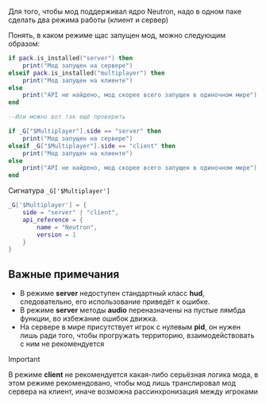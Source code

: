 Для того, чтобы мод поддерживал ядро Neutron, надо в одном паке сделать два режима работы (клиент и сервер)

Понять, в каком режиме щас запущен мод, можно следующим образом:
```lua
if pack.is_installed("server") then
	print("Мод запущен на сервере")
elseif pack.is_installed("multiplayer") then
	print("Мод запущен на клиенте")
else
	print("API не найдено, мод скорее всего запущен в одиночном мире")
end

--Или можно вот так ещё проверить

if _G["$Multiplayer"].side == "server" then
	print("Мод запущен на сервере")
elseif _G["$Multiplayer"].side == "client" then
	print("Мод запущен на клиенте")
else
	print("API не найдено, мод скорее всего запущен в одиночном мире")
end
```

Сигнатура `_G['$Multiplayer']`
```lua
_G['$Multiplayer'] = {
    side = "server" | "client",
    api_reference = {
        name = "Neutron",
        version = 1
    }
}
```

## Важные примечания

- В режиме **server** недоступен стандартный класс **hud**, следовательно, его использование приведёт к ошибке. 
- В режиме **server** методы **audio** переназначены на пустые лямбда функции, во избежание ошибок движка.
- На сервере в мире присутствует игрок с нулевым **pid**, он нужен лишь ради того, чтобы прогружать территорию, взаимодействовать с ним не рекомендуется

>[!IMPORTANT]
> В режиме **client** не рекомендуется какая-либо серьёзная логика мода, в этом режиме рекомендовано, чтобы мод лишь транслировал мод сервера на клиент, иначе возможна рассинхронизация между игроками
